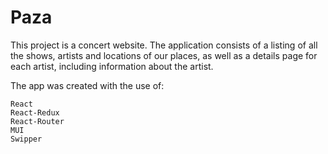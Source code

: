 # Paza
This project is a concert website.
The application consists of a listing of all the shows, artists and locations of our places, as well as a details page for each artist, including information about the artist.

The app was created with the use of:

    React
    React-Redux
    React-Router
    MUI
    Swipper



